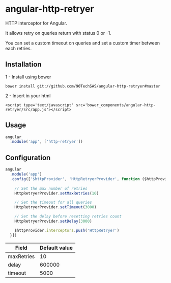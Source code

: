 # angular-http-retryer

HTTP interceptor for Angular.

It allows retry on queries return with status 0 or -1. 

You can set a custom timeout on queries and set a custom timer between each retries.

## Installation 
1 - Install using bower 
  
```bower install git://github.com/90TechSAS/angular-http-retryer#master ```

2 - Insert in your html

```<script type='text/javascript' src='bower_components/angular-http-retryer/src/app.js'></script>```

## Usage

```js
angular
  .module('app', ['http-retryer'])
```


## Configuration
```js
angular
  .module('app')
  .config(['$httpProvider', 'HttpRetryerProvider', function ($httpProvider, HttpRetryerProvider) {
    
    // Set the max number of retries
    HttpRetryerProvider.setMaxRetries(10)

    // Set the timeout for all queries
    HttpRetryerProvider.setTimeout(3000)

    // Set the delay before resetting retries count
    HttpRetryerProvider.setDelay(3000)

    $httpProvider.interceptors.push('HttpRetryer')
  }])
```

Field | Default value
----------|--------
maxRetries | 10 |
delay | 600000 |
timeout | 5000 |
